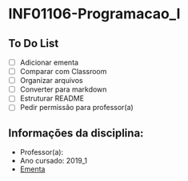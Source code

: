 # INF01106-Programacao_I

## To Do List

- [ ] Adicionar ementa
- [ ] Comparar com Classroom
- [ ] Organizar arquivos
- [ ] Converter para markdown
- [ ] Estruturar README
- [ ] Pedir permissão para professor(a)

## Informações da disciplina:

- Professor(a):
- Ano cursado: 2019_1
- [Ementa][LinkEmenta]

[LinkEmenta]: https://github.com/UENF-Conteudo-de-Disciplinas/INF01106-Programacao_I

